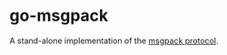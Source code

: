 # go-msgpack

A stand-alone implementation of the [msgpack protocol](https://github.com/msgpack/msgpack/blob/master/spec.md).